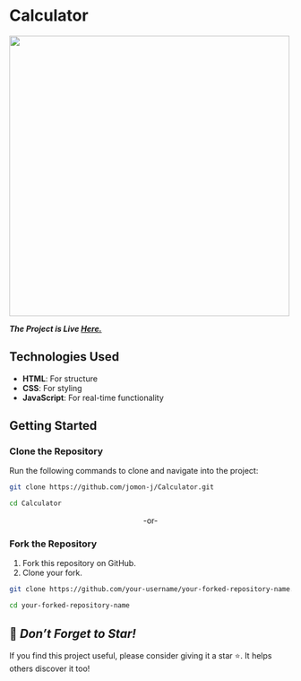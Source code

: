 # Calculator

<img src ="https://github.com/user-attachments/assets/3be2abf0-e59c-4571-b023-322d8cfba7df" width="500">

***The Project is Live [Here.](https://calculator-jomon.vercel.app/)***

## Technologies Used  
- **HTML**: For structure
- **CSS**: For styling
- **JavaScript**: For real-time functionality

## Getting Started  

### Clone the Repository  
Run the following commands to clone and navigate into the project:  

```bash  
git clone https://github.com/jomon-j/Calculator.git
```
```bash
cd Calculator    
```

<p align ="center">-or-</p>

### Fork the Repository  
1. Fork this repository on GitHub.  
2. Clone your fork.

```bash  
git clone https://github.com/your-username/your-forked-repository-name.git
```
```bash
cd your-forked-repository-name    
```

## 🌟 *Don’t Forget to Star!*
If you find this project useful, please consider giving it a star ⭐. It helps others discover it too!
